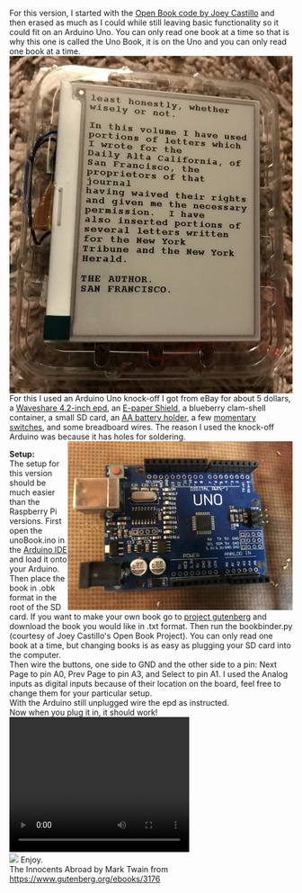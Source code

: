 For this version, I started with the [Open Book code by Joey Castillo](https://github.com/joeycastillo/The-Open-Book) and then erased as much as I could while still leaving basic functionality so it could fit on an Arduino Uno.  You can only read one book at a time so that is why this one is called the Uno Book, it is on the Uno and you can only read one book at a time.  
<img src="unoBook_finished.JPG" height=600 align="left">
For this I used an Arduino Uno knock-off I got from eBay for about 5 dollars, a [Waveshare 4.2-inch epd](https://www.waveshare.com/wiki/4.2inch_e-Paper_Module), an [E-paper Shield](https://www.waveshare.com/wiki/E-Paper_Shield), a blueberry clam-shell container, a small SD card, an [AA battery holder](https://www.adafruit.com/product/830), a few [momentary switches](https://www.adafruit.com/product/830), and some breadboard wires.  The reason I used the knock-off Arduino was because it has holes for soldering. <img src="unoHoles.JPG" height=300 align="right">

<b>Setup:</b><br>
The setup for this version should be much easier than the Raspberry Pi versions.
First open the unoBook.ino in the [Arduino IDE](https://www.arduino.cc/en/software) and load it onto your Arduino. <br>
Then place the book in .obk format in the root of the SD card.  If you want to make your own book go to [project gutenberg](https://www.gutenberg.org) and download the book you would like in .txt format.  Then run the bookbinder.py (courtesy of Joey Castillo's Open Book Project).  You can only read one book at a time, but changing books is as easy as plugging your SD card into the computer.
<br>
Then wire the buttons, one side to GND and the other side to a pin: Next Page to pin A0, Prev Page to pin A3, and Select to pin A1.  I used the Analog inputs as digital inputs because of their location on the board, feel free to change them for your particular setup.  <br>
With the Arduino still unplugged wire the epd as instructed.  <br>
Now when you plug it in, it should work!
<br>
<video width="320" height="240">
  <source src="unoBook_in_action.mov" type="video/mp4">
</video><br>
<img src="unoBook_in_action.gif">
Enjoy.<br>
The Innocents Abroad by Mark Twain from https://www.gutenberg.org/ebooks/3176  <br>
